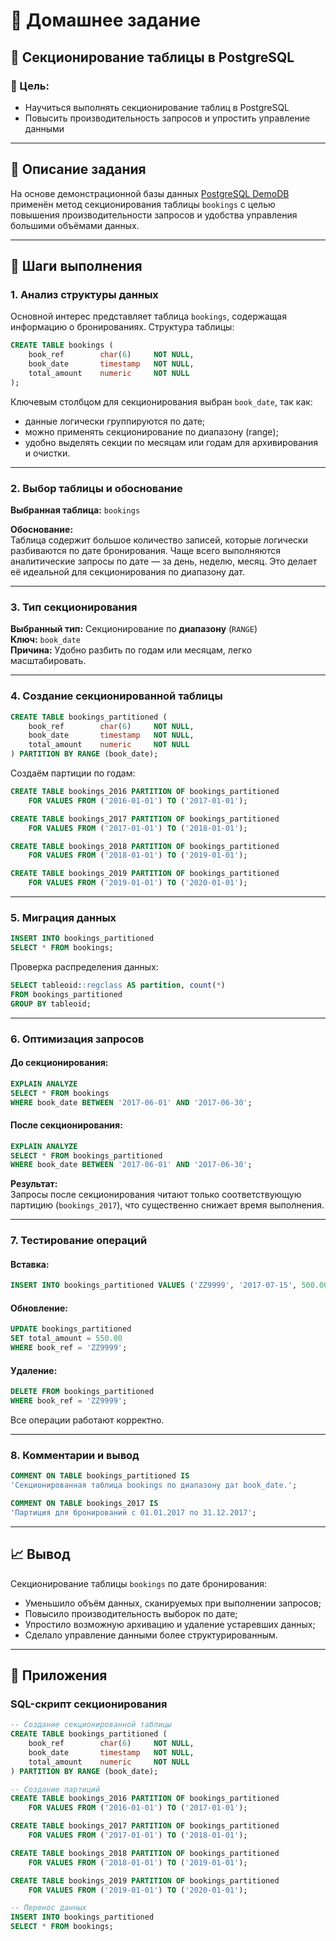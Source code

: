 # 🧠 Домашнее задание  
## 📁 Секционирование таблицы в PostgreSQL

### 🎯 Цель:
- Научиться выполнять секционирование таблиц в PostgreSQL  
- Повысить производительность запросов и упростить управление данными

---

## 📌 Описание задания

На основе демонстрационной базы данных [PostgreSQL DemoDB](https://postgrespro.ru/education/demodb) применён метод секционирования таблицы `bookings` с целью повышения производительности запросов и удобства управления большими объёмами данных.

---

## 🧩 Шаги выполнения

### 1. Анализ структуры данных

Основной интерес представляет таблица `bookings`, содержащая информацию о бронированиях. Структура таблицы:

```sql
CREATE TABLE bookings (
    book_ref        char(6)     NOT NULL,
    book_date       timestamp   NOT NULL,
    total_amount    numeric     NOT NULL
);
```

Ключевым столбцом для секционирования выбран `book_date`, так как:
- данные логически группируются по дате;
- можно применять секционирование по диапазону (range);
- удобно выделять секции по месяцам или годам для архивирования и очистки.

---

### 2. Выбор таблицы и обоснование

**Выбранная таблица:** `bookings`

**Обоснование:**  
Таблица содержит большое количество записей, которые логически разбиваются по дате бронирования. Чаще всего выполняются аналитические запросы по дате — за день, неделю, месяц. Это делает её идеальной для секционирования по диапазону дат.

---

### 3. Тип секционирования

**Выбранный тип:** Секционирование по **диапазону** (`RANGE`)  
**Ключ:** `book_date`  
**Причина:** Удобно разбить по годам или месяцам, легко масштабировать.

---

### 4. Создание секционированной таблицы

```sql
CREATE TABLE bookings_partitioned (
    book_ref        char(6)     NOT NULL,
    book_date       timestamp   NOT NULL,
    total_amount    numeric     NOT NULL
) PARTITION BY RANGE (book_date);
```

Создаём партиции по годам:

```sql
CREATE TABLE bookings_2016 PARTITION OF bookings_partitioned
    FOR VALUES FROM ('2016-01-01') TO ('2017-01-01');

CREATE TABLE bookings_2017 PARTITION OF bookings_partitioned
    FOR VALUES FROM ('2017-01-01') TO ('2018-01-01');

CREATE TABLE bookings_2018 PARTITION OF bookings_partitioned
    FOR VALUES FROM ('2018-01-01') TO ('2019-01-01');

CREATE TABLE bookings_2019 PARTITION OF bookings_partitioned
    FOR VALUES FROM ('2019-01-01') TO ('2020-01-01');
```

---

### 5. Миграция данных

```sql
INSERT INTO bookings_partitioned
SELECT * FROM bookings;
```

Проверка распределения данных:

```sql
SELECT tableoid::regclass AS partition, count(*)
FROM bookings_partitioned
GROUP BY tableoid;
```

---

### 6. Оптимизация запросов

#### До секционирования:

```sql
EXPLAIN ANALYZE
SELECT * FROM bookings
WHERE book_date BETWEEN '2017-06-01' AND '2017-06-30';
```

#### После секционирования:

```sql
EXPLAIN ANALYZE
SELECT * FROM bookings_partitioned
WHERE book_date BETWEEN '2017-06-01' AND '2017-06-30';
```

**Результат:**  
Запросы после секционирования читают только соответствующую партицию (`bookings_2017`), что существенно снижает время выполнения.

---

### 7. Тестирование операций

#### Вставка:

```sql
INSERT INTO bookings_partitioned VALUES ('ZZ9999', '2017-07-15', 500.00);
```

#### Обновление:

```sql
UPDATE bookings_partitioned
SET total_amount = 550.00
WHERE book_ref = 'ZZ9999';
```

#### Удаление:

```sql
DELETE FROM bookings_partitioned
WHERE book_ref = 'ZZ9999';
```

Все операции работают корректно.

---

### 8. Комментарии и вывод

```sql
COMMENT ON TABLE bookings_partitioned IS
'Секционированная таблица bookings по диапазону дат book_date.';

COMMENT ON TABLE bookings_2017 IS
'Партиция для бронирований с 01.01.2017 по 31.12.2017';
```

---

## 📈 Вывод

Секционирование таблицы `bookings` по дате бронирования:
- Уменьшило объём данных, сканируемых при выполнении запросов;
- Повысило производительность выборок по дате;
- Упростило возможную архивацию и удаление устаревших данных;
- Сделало управление данными более структурированным.

---

## 📎 Приложения

### SQL-скрипт секционирования

```sql
-- Создание секционированной таблицы
CREATE TABLE bookings_partitioned (
    book_ref        char(6)     NOT NULL,
    book_date       timestamp   NOT NULL,
    total_amount    numeric     NOT NULL
) PARTITION BY RANGE (book_date);

-- Создание партиций
CREATE TABLE bookings_2016 PARTITION OF bookings_partitioned
    FOR VALUES FROM ('2016-01-01') TO ('2017-01-01');

CREATE TABLE bookings_2017 PARTITION OF bookings_partitioned
    FOR VALUES FROM ('2017-01-01') TO ('2018-01-01');

CREATE TABLE bookings_2018 PARTITION OF bookings_partitioned
    FOR VALUES FROM ('2018-01-01') TO ('2019-01-01');

CREATE TABLE bookings_2019 PARTITION OF bookings_partitioned
    FOR VALUES FROM ('2019-01-01') TO ('2020-01-01');

-- Перенос данных
INSERT INTO bookings_partitioned
SELECT * FROM bookings;
```
